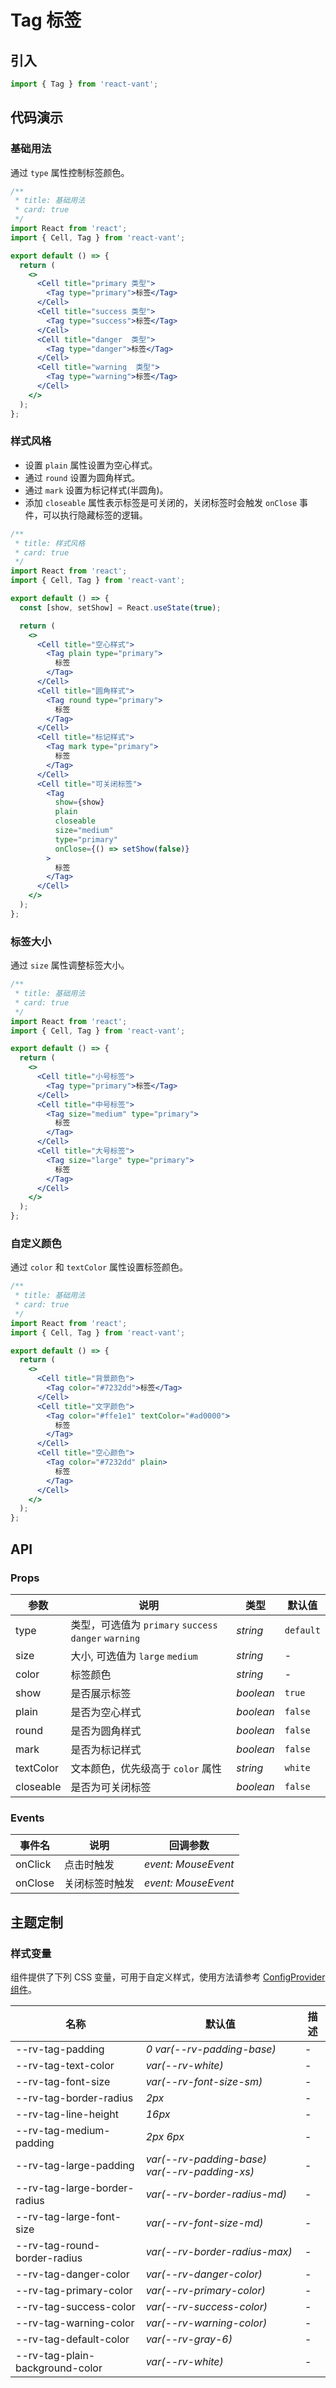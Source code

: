 # Tag 标签

## 引入

```js
import { Tag } from 'react-vant';
```

## 代码演示

### 基础用法

通过 `type` 属性控制标签颜色。

```jsx
/**
 * title: 基础用法
 * card: true
 */
import React from 'react';
import { Cell, Tag } from 'react-vant';

export default () => {
  return (
    <>
      <Cell title="primary 类型">
        <Tag type="primary">标签</Tag>
      </Cell>
      <Cell title="success 类型">
        <Tag type="success">标签</Tag>
      </Cell>
      <Cell title="danger  类型">
        <Tag type="danger">标签</Tag>
      </Cell>
      <Cell title="warning  类型">
        <Tag type="warning">标签</Tag>
      </Cell>
    </>
  );
};
```

### 样式风格

- 设置 `plain` 属性设置为空心样式。
- 通过 `round` 设置为圆角样式。
- 通过 `mark` 设置为标记样式(半圆角)。
- 添加 `closeable` 属性表示标签是可关闭的，关闭标签时会触发 `onClose` 事件，可以执行隐藏标签的逻辑。

```jsx
/**
 * title: 样式风格
 * card: true
 */
import React from 'react';
import { Cell, Tag } from 'react-vant';

export default () => {
  const [show, setShow] = React.useState(true);

  return (
    <>
      <Cell title="空心样式">
        <Tag plain type="primary">
          标签
        </Tag>
      </Cell>
      <Cell title="圆角样式">
        <Tag round type="primary">
          标签
        </Tag>
      </Cell>
      <Cell title="标记样式">
        <Tag mark type="primary">
          标签
        </Tag>
      </Cell>
      <Cell title="可关闭标签">
        <Tag
          show={show}
          plain
          closeable
          size="medium"
          type="primary"
          onClose={() => setShow(false)}
        >
          标签
        </Tag>
      </Cell>
    </>
  );
};
```

### 标签大小

通过 `size` 属性调整标签大小。

```jsx
/**
 * title: 基础用法
 * card: true
 */
import React from 'react';
import { Cell, Tag } from 'react-vant';

export default () => {
  return (
    <>
      <Cell title="小号标签">
        <Tag type="primary">标签</Tag>
      </Cell>
      <Cell title="中号标签">
        <Tag size="medium" type="primary">
          标签
        </Tag>
      </Cell>
      <Cell title="大号标签">
        <Tag size="large" type="primary">
          标签
        </Tag>
      </Cell>
    </>
  );
};
```

### 自定义颜色

通过 `color` 和 `textColor` 属性设置标签颜色。

```jsx
/**
 * title: 基础用法
 * card: true
 */
import React from 'react';
import { Cell, Tag } from 'react-vant';

export default () => {
  return (
    <>
      <Cell title="背景颜色">
        <Tag color="#7232dd">标签</Tag>
      </Cell>
      <Cell title="文字颜色">
        <Tag color="#ffe1e1" textColor="#ad0000">
          标签
        </Tag>
      </Cell>
      <Cell title="空心颜色">
        <Tag color="#7232dd" plain>
          标签
        </Tag>
      </Cell>
    </>
  );
};
```

## API

### Props

| 参数      | 说明                                                  | 类型      | 默认值    |
| --------- | ----------------------------------------------------- | --------- | --------- |
| type      | 类型，可选值为 `primary` `success` `danger` `warning` | _string_  | `default` |
| size      | 大小, 可选值为 `large` `medium`                       | _string_  | -         |
| color     | 标签颜色                                              | _string_  | -         |
| show      | 是否展示标签                                          | _boolean_ | `true`    |
| plain     | 是否为空心样式                                        | _boolean_ | `false`   |
| round     | 是否为圆角样式                                        | _boolean_ | `false`   |
| mark      | 是否为标记样式                                        | _boolean_ | `false`   |
| textColor | 文本颜色，优先级高于 `color` 属性                     | _string_  | `white`   |
| closeable | 是否为可关闭标签                                      | _boolean_ | `false`   |

### Events

| 事件名  | 说明           | 回调参数            |
| ------- | -------------- | ------------------- |
| onClick | 点击时触发     | _event: MouseEvent_ |
| onClose | 关闭标签时触发 | _event: MouseEvent_ |

## 主题定制

### 样式变量

组件提供了下列 CSS 变量，可用于自定义样式，使用方法请参考 [ConfigProvider 组件](/components/config-provider)。

| 名称                            | 默认值                                        | 描述 |
| ------------------------------- | --------------------------------------------- | ---- |
| --rv-tag-padding                | _0 var(--rv-padding-base)_                    | -    |
| --rv-tag-text-color             | _var(--rv-white)_                             | -    |
| --rv-tag-font-size              | _var(--rv-font-size-sm)_                      | -    |
| --rv-tag-border-radius          | _2px_                                         | -    |
| --rv-tag-line-height            | _16px_                                        | -    |
| --rv-tag-medium-padding         | _2px 6px_                                     | -    |
| --rv-tag-large-padding          | _var(--rv-padding-base) var(--rv-padding-xs)_ | -    |
| --rv-tag-large-border-radius    | _var(--rv-border-radius-md)_                  | -    |
| --rv-tag-large-font-size        | _var(--rv-font-size-md)_                      | -    |
| --rv-tag-round-border-radius    | _var(--rv-border-radius-max)_                 | -    |
| --rv-tag-danger-color           | _var(--rv-danger-color)_                      | -    |
| --rv-tag-primary-color          | _var(--rv-primary-color)_                     | -    |
| --rv-tag-success-color          | _var(--rv-success-color)_                     | -    |
| --rv-tag-warning-color          | _var(--rv-warning-color)_                     | -    |
| --rv-tag-default-color          | _var(--rv-gray-6)_                            | -    |
| --rv-tag-plain-background-color | _var(--rv-white)_                             | -    |
